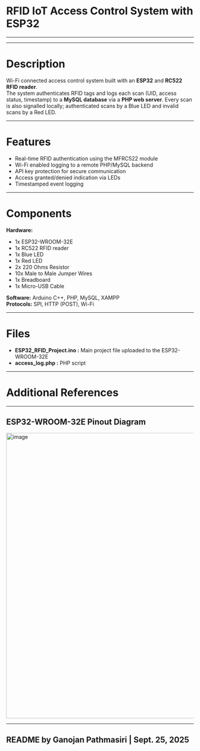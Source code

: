 # RFID IoT Access Control System with ESP32

---
---

# Description

Wi-Fi connected access control system built with an **ESP32** and **RC522 RFID reader**.  
The system authenticates RFID tags and logs each scan (UID, access status, timestamp) to a **MySQL database** via a **PHP web server**. Every scan is also signalled locally; authenticated scans by a Blue LED and  invalid scans by a Red LED.

---

# Features
- Real-time RFID authentication using the MFRC522 module
- Wi-Fi enabled logging to a remote PHP/MySQL backend
- API key protection for secure communication
- Access granted/denied indication via LEDs
- Timestamped event logging

---

# Components

**Hardware:**
- 1x ESP32-WROOM-32E
- 1x RC522 RFID reader
- 1x Blue LED
- 1x Red LED
- 2x 220 Ohms Resistor
- 10x Male to Male Jumper Wires
- 1x Breadboard
- 1x Micro-USB Cable

**Software:** Arduino C++, PHP, MySQL, XAMPP  
**Protocols:** SPI, HTTP (POST), Wi-Fi

---

# Files

- **ESP32_RFID_Project.ino :** Main project file uploaded to the ESP32-WROOM-32E
- **access_log.php :** PHP script

---

# Additional References

---

## ESP32-WROOM-32E Pinout Diagram

<img width="1475" height="765" alt="image" src="https://github.com/user-attachments/assets/5fa74c3d-8d44-43b3-a5d6-380efd603935" />

---

## README by Ganojan Pathmasiri | Sept. 25, 2025 ##
